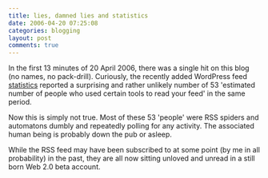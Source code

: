 ```yaml
---
title: lies, damned lies and statistics
date: 2006-04-20 07:25:08
categories: blogging
layout: post
comments: true
---
```

In the first 13 minutes of 20 April 2006, there was a single hit on this
blog (no names, no pack-drill). Curiously, the recently added WordPress
feed [statistics](http://wordpress.com/blog/2006/04/14/feed-stats/)
reported a surprising and rather unlikely number of 53 'estimated number
of people who used certain tools to read your feed' in the same period.

Now this is simply not true. Most of these 53 'people' were RSS spiders
and automatons dumbly and repeatedly polling for any activity. The
associated human being is probably down the pub or asleep.

While the RSS feed may have been subscribed to at some point (by me in
all probability) in the past, they are all now sitting unloved and
unread in a still born Web 2.0 beta account.
